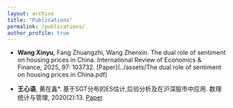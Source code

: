 ```yaml
---
layout: archive
title: "Publications"
permalink: /publications/
author_profile: true
---
```


* **Wang Xinyu**, Fang Zhuangzhi, Wang Zhenxin. The dual role of sentiment on housing prices in China. International Review of Economics & Finance, 2025, 97: 103732. [Paper](../assets/The dual role of sentiment on housing prices in China.pdf)

* **王心语**, 黄在鑫*. 基于SGT分布的ES估计,后验分析及在沪深股市中应用. 数理统计与管理, 2020(2):13. [Paper](../assets/Paper1.pdf)
